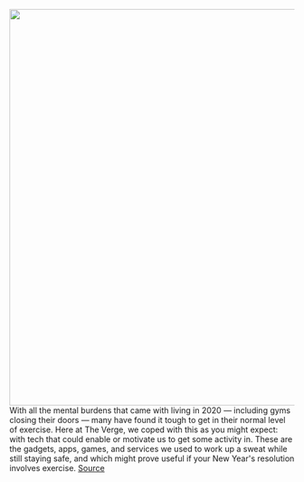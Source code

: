 <img src='https://cdn.vox-cdn.com/thumbor/XdkR4meXRTPnu35nN4HLTtYGIHw=/193x210:2028x1360/1200x800/filters:focal(1292x836:1618x1162)/cdn.vox-cdn.com/uploads/chorus_image/image/68607226/akrales_191008_3706_0141.0.jpg' width='700px' /><br/>
With all the mental burdens that came with living in 2020 — including gyms closing their doors — many have found it tough to get in their normal level of exercise. Here at The Verge, we coped with this as you might expect: with tech that could enable or motivate us to get some activity in. These are the gadgets, apps, games, and services we used to work up a sweat while still staying safe, and which might prove useful if your New Year's resolution involves exercise.
<a href='https://www.theverge.com/2020-roundup/22206745/2020-home-exercise-tech-games-apps-vr-apple-watch-covid-quarantine-pandemic-shelter-in-place'> Source <a/>